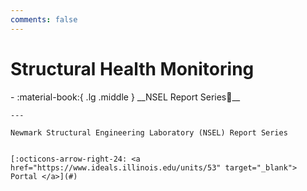 ```yaml
---
comments: false
---
```


# Structural Health Monitoring

<div class="grid cards" markdown>
-   :material-book:{ .lg .middle } __NSEL Report Series🎯__

    ---

    Newmark Structural Engineering Laboratory (NSEL) Report Series


    [:octicons-arrow-right-24: <a href="https://www.ideals.illinois.edu/units/53" target="_blank"> Portal </a>](#)

</div>
